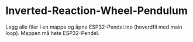 # Inverted-Reaction-Wheel-Pendulum

Legg alle filer i en mappe og åpne ESP32-Pendel.ino (hoverdfil med main loop). 
Mappen må hete ESP32-Pendel.
